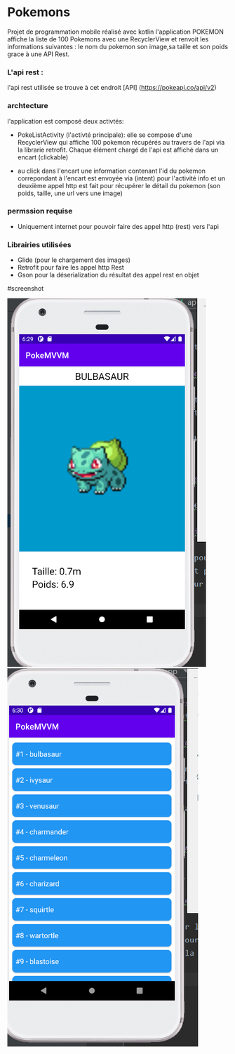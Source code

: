 # Pokemons

Projet de programmation mobile réalisé avec kotlin l'application POKEMON affiche la liste de 100 Pokemons avec une RecyclerView et renvoit les informations suivantes : le nom du pokemon son image,sa taille et son poids grace à une API Rest.

### L'api rest :
l'api rest utilisée se trouve à cet endroit [API] (https://pokeapi.co/api/v2)

### archtecture

l'application est composé deux activtés:
- PokeListActivity (l'activté principale): elle se compose d'une RecyclerView qui affiche 100 pokemon récupérés au travers de l'api via la librarie retrofit. Chaque élément chargé de l'api est affiché dans un encart (clickable)

- au click dans l'encart une information contenant l'id du pokemon correpondant à l'encart est envoyée via (intent) pour l'activité info et un deuxième appel http est fait pour récupérer le détail du pokemon (son poids, taille, une url vers une image)


### permssion requise

- Uniquement internet pour pouvoir faire des appel http (rest) vers l'api

### Librairies utilisées

- Glide (pour le chargement des images)
- Retrofit pour faire les appel http Rest
- Gson pour la déserialization du résultat des appel rest en objet 
 
#screenshot

![alt text](https://github.com/Dehbia20/pokemon-app/blob/master/screenshot%20PokemonApp/poki.PNG?raw=true)
![alt text](https://github.com/Dehbia20/pokemon-app/blob/master/screenshot%20PokemonApp/pokems.PNG?raw=true)
